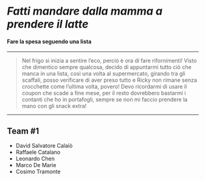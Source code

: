 # *Fatti mandare dalla mamma a prendere il latte*
#### Fare la spesa seguendo una lista
---
>Nel frigo si inizia a sentire l’eco, perciò è ora di fare rifornimenti!
Visto che dimentico sempre qualcosa, decido di appuntarmi tutto ciò che manca in una lista, così una volta al supermercato, girando tra gli scaffali, posso verificare di aver preso tutto e Ricky non rimane senza crocchette come l’ultima volta, povero! Devo ricordarmi di usare il coupon che scade a fine mese, per il resto dovrebbero bastarmi i contanti che ho in portafogli, sempre se non mi faccio prendere la mano con gli snack extra! 
---
## Team #1
- David Salvatore Calaiò
- Raffaele Catalano
- Leonardo Chen
- Marco De Marie
- Cosimo Tramonte
